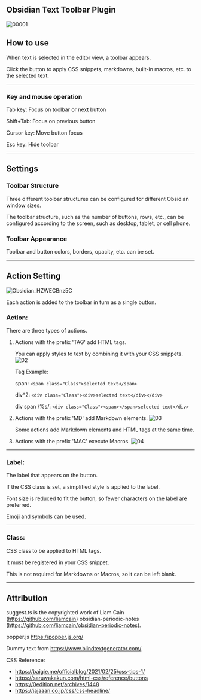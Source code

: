## Obsidian Text Toolbar Plugin
![00001](https://user-images.githubusercontent.com/33874906/160287593-ad28ef68-d8d7-410d-806f-d22d2dbce46b.gif)


## How to use

When text is selected in the editor view, a toolbar appears.

Click the button to apply CSS snippets, markdowns, built-in macros, etc. to the selected text.

---
### Key and mouse operation

Tab key: Focus on toolbar or next button

Shift+Tab: Focus on previous button

Cursor key: Move button focus

Esc key: Hide toolbar

---
## Settings

### Toolbar Structure

Three different toolbar structures can be configured for different Obsidian window sizes.

The toolbar structure, such as the number of buttons, rows, etc., can be configured according to the screen, such as desktop, tablet, or cell phone.

### Toolbar Appearance

Toolbar and button colors, borders, opacity, etc. can be set.

---
## Action Setting
![Obsidian_HZWECBnz5C](https://user-images.githubusercontent.com/33874906/160280018-efa9b224-2098-4ff5-92ee-10ffea339a97.png)

Each action is added to the toolbar in turn as a single button.

### Action:

There are three types of actions.

1. Actions with the prefix 'TAG' add HTML tags.

    You can apply styles to text by combining it with your CSS snippets.
	![02](https://user-images.githubusercontent.com/33874906/160281089-9ceec2a7-235f-4280-acb4-28811faefa3c.gif)

	Tag Example:

	span: `<span class="Class">selected text</span>`

	div*2: `<div class="Class"><div>selected text</div></div>`

	div span /%s/: `<div class="Class"><span></span>selected text</div>`

2. Actions with the prefix 'MD' add Markdown elements.
 ![03](https://user-images.githubusercontent.com/33874906/160281579-b927c374-1e2e-4a91-a24e-c95226b42504.gif)


    Some actions add Markdown elements and HTML tags at the same time.

3. Actions with the prefix 'MAC' execute Macros.
![04](https://user-images.githubusercontent.com/33874906/160282147-b17aae3d-8388-423e-bc97-7634843c14f5.gif)
---
### Label:

The label that appears on the button.

If the CSS class is set, a simplified style is applied to the label.

Font size is reduced to fit the button, so fewer characters on the label are preferred.

Emoji and symbols can be used.

---
### Class:

CSS class to be applied to HTML tags.

It must be registered in your CSS snippet.

This is not required for Markdowns or Macros, so it can be left blank.

---
## Attribution
suggest.ts  is the copyrighted work of Liam Cain (https://github.com/liamcain) obsidian-periodic-notes (https://github.com/liamcain/obsidian-periodic-notes).

popper.js https://popper.js.org/

Dummy text from https://www.blindtextgenerator.com/

CSS Reference:
- https://baigie.me/officialblog/2021/02/25/css-tips-1/
- https://saruwakakun.com/html-css/reference/buttons
- https://0edition.net/archives/1448
- https://jajaaan.co.jp/css/css-headline/

